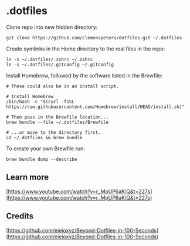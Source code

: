 # .dotfiles

Clone repo into new hidden directory:

```shell
git clone https://github.com/clemenspeters/dotfiles.git ~/.dotfiles
```

Create symlinks in the Home directory to the real files in the repo:

```shell
ln -s ~/.dotfiles/.zshrc ~/.zshrc
ln -s ~/.dotfiles/.gitconfig ~/.gitconfig
```

Install Homebrew, followed by the software listed in the Brewfile:

```shell
# These could also be in an install script.

# Install Homebrew
/bin/bash -c "$(curl -fsSL https://raw.githubusercontent.com/Homebrew/install/HEAD/install.sh)"

# Then pass in the Brewfile location...
brew bundle --file ~/.dotfiles/Brewfile

# ...or move to the directory first.
cd ~/.dotfiles && brew bundle
```

To create your own Brewfile run:

```shell
brew bundle dump --describe
```

## Learn more

[https://www.youtube.com/watch?v=r_MpUP6aKiQ&t=227s](https://www.youtube.com/watch?v=r_MpUP6aKiQ&t=227s)

## Credits

[https://github.com/eieioxyz/Beyond-Dotfiles-in-100-Seconds](https://github.com/eieioxyz/Beyond-Dotfiles-in-100-Seconds)
